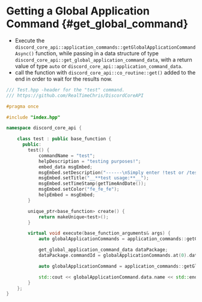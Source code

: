 Getting a Global Application Command {#get_global_command}
============
- Execute the `discord_core_api::application_commands::getGlobalApplicationCommandAsync()` function, while passing in a data structure of type `discord_core_api::get_global_application_command_data`, with a return value of type `auto` or `discord_core_api::application_command_data`.
- call the function with `discord_core_api::co_routine::get()` added to the end in order to wait for the results now.

```cpp
/// Test.hpp -header for the "test" command.
/// https://github.com/RealTimeChris/DiscordCoreAPI

#pragma once

#include "index.hpp"

namespace discord_core_api {

	class test : public base_function {
	  public:
		test() {
			commandName = "test";
			helpDescription = "testing purposes!";
			embed_data msgEmbed;
			msgEmbed.setDescription("------\nSimply enter !test or /test!\n------");
			msgEmbed.setTitle("__**test usage:**__");
			msgEmbed.setTimeStamp(getTimeAndDate());
			msgEmbed.setColor("fe_fe_fe");
			helpEmbed = msgEmbed;
		}

		unique_ptr<base_function> create() {
			return makeUnique<test>();
		}

		virtual void execute(base_function_arguments& args) {
			auto globalApplicationCommands = application_commands::getGlobalApplicationCommandsAsync().get();

			get_global_application_command_data dataPackage;
			dataPackage.commandId = globalApplicationCommands.at(0).data.id;

			auto globalApplicationCommand = application_commands::getGlobalApplicationCommandAsync(const dataPackage).get();

			std::cout << globalApplicationCommand.data.name << std::endl;
		}
	};
}
```